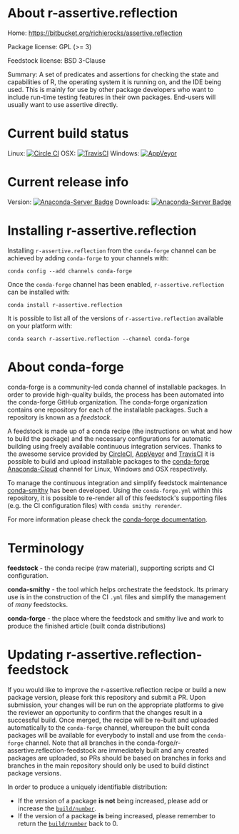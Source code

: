 About r-assertive.reflection
============================

Home: https://bitbucket.org/richierocks/assertive.reflection

Package license: GPL (>= 3)

Feedstock license: BSD 3-Clause

Summary: A set of predicates and assertions for checking the state and capabilities of R, the operating system it is running on, and the IDE being used.  This is mainly for use by other package developers who want to include run-time testing features in their own packages. End-users will usually want to use assertive directly.



Current build status
====================

Linux: [![Circle CI](https://circleci.com/gh/conda-forge/r-assertive.reflection-feedstock.svg?style=shield)](https://circleci.com/gh/conda-forge/r-assertive.reflection-feedstock)
OSX: [![TravisCI](https://travis-ci.org/conda-forge/r-assertive.reflection-feedstock.svg?branch=master)](https://travis-ci.org/conda-forge/r-assertive.reflection-feedstock)
Windows: [![AppVeyor](https://ci.appveyor.com/api/projects/status/github/conda-forge/r-assertive.reflection-feedstock?svg=True)](https://ci.appveyor.com/project/conda-forge/r-assertive-reflection-feedstock/branch/master)

Current release info
====================
Version: [![Anaconda-Server Badge](https://anaconda.org/conda-forge/r-assertive.reflection/badges/version.svg)](https://anaconda.org/conda-forge/r-assertive.reflection)
Downloads: [![Anaconda-Server Badge](https://anaconda.org/conda-forge/r-assertive.reflection/badges/downloads.svg)](https://anaconda.org/conda-forge/r-assertive.reflection)

Installing r-assertive.reflection
=================================

Installing `r-assertive.reflection` from the `conda-forge` channel can be achieved by adding `conda-forge` to your channels with:

```
conda config --add channels conda-forge
```

Once the `conda-forge` channel has been enabled, `r-assertive.reflection` can be installed with:

```
conda install r-assertive.reflection
```

It is possible to list all of the versions of `r-assertive.reflection` available on your platform with:

```
conda search r-assertive.reflection --channel conda-forge
```


About conda-forge
=================

conda-forge is a community-led conda channel of installable packages.
In order to provide high-quality builds, the process has been automated into the
conda-forge GitHub organization. The conda-forge organization contains one repository
for each of the installable packages. Such a repository is known as a *feedstock*.

A feedstock is made up of a conda recipe (the instructions on what and how to build
the package) and the necessary configurations for automatic building using freely
available continuous integration services. Thanks to the awesome service provided by
[CircleCI](https://circleci.com/), [AppVeyor](http://www.appveyor.com/)
and [TravisCI](https://travis-ci.org/) it is possible to build and upload installable
packages to the [conda-forge](https://anaconda.org/conda-forge)
[Anaconda-Cloud](http://docs.anaconda.org/) channel for Linux, Windows and OSX respectively.

To manage the continuous integration and simplify feedstock maintenance
[conda-smithy](http://github.com/conda-forge/conda-smithy) has been developed.
Using the ``conda-forge.yml`` within this repository, it is possible to re-render all of
this feedstock's supporting files (e.g. the CI configuration files) with ``conda smithy rerender``.

For more information please check the [conda-forge documentation](https://conda-forge.org/docs/).

Terminology
===========

**feedstock** - the conda recipe (raw material), supporting scripts and CI configuration.

**conda-smithy** - the tool which helps orchestrate the feedstock.
                   Its primary use is in the construction of the CI ``.yml`` files
                   and simplify the management of *many* feedstocks.

**conda-forge** - the place where the feedstock and smithy live and work to
                  produce the finished article (built conda distributions)


Updating r-assertive.reflection-feedstock
=========================================

If you would like to improve the r-assertive.reflection recipe or build a new
package version, please fork this repository and submit a PR. Upon submission,
your changes will be run on the appropriate platforms to give the reviewer an
opportunity to confirm that the changes result in a successful build. Once
merged, the recipe will be re-built and uploaded automatically to the
`conda-forge` channel, whereupon the built conda packages will be available for
everybody to install and use from the `conda-forge` channel.
Note that all branches in the conda-forge/r-assertive.reflection-feedstock are
immediately built and any created packages are uploaded, so PRs should be based
on branches in forks and branches in the main repository should only be used to
build distinct package versions.

In order to produce a uniquely identifiable distribution:
 * If the version of a package **is not** being increased, please add or increase
   the [``build/number``](http://conda.pydata.org/docs/building/meta-yaml.html#build-number-and-string).
 * If the version of a package **is** being increased, please remember to return
   the [``build/number``](http://conda.pydata.org/docs/building/meta-yaml.html#build-number-and-string)
   back to 0.